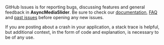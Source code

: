 GitHub Issues is for reporting bugs, discussing features and general feedback in **AsyncMediaSlider**. Be sure to check our [documentation](http://cocoadocs.org/docsets/AsyncMediaSlider), [FAQ](https://github.com/hyperoslo/AsyncMediaSlider/wiki/FAQ) and [past issues](https://github.com/hyperoslo/AsyncMediaSlider/issues?state=closed) before opening any new issues.

If you are posting about a crash in your application, a stack trace is helpful, but additional context, in the form of code and explanation, is necessary to be of any use.

